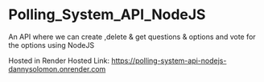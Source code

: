 # Polling_System_API_NodeJS
An API where we can create ,delete &amp; get questions &amp; options and vote for the options using NodeJS 

Hosted in Render
Hosted Link: https://polling-system-api-nodejs-dannysolomon.onrender.com
